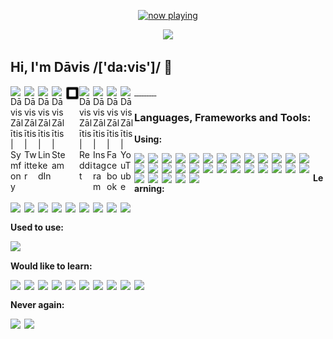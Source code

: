 <p align="center">
  <a href="https://last.fm/user/k0d3r1s" target="_blank"><img src="https://spotify-github-profile-mauve.vercel.app/api/view?uid=9d2gn8vajmgxg5vb7ow13d730&cover_image=false" alt="now playing"></a>
</p>

<p align="center">
  <img src="https://avatars0.githubusercontent.com/u/44346553?s=84&v=4">
</p>

## Hi, I'm Dāvis /['da:vis']/ 👋

<a href="https://connect.symfony.com/profile/k0d3r1s">
  <img align="left" alt="Dāvis Zālītis | Symfony" width="22px" src="https://cdn.jsdelivr.net/npm/simple-icons@v3/icons/symfony.svg" />
</a>
<a href="https://twitter.com/k0d3r1s">
  <img align="left" alt="Dāvis Zālītis | Twitter" width="22px" src="https://cdn.jsdelivr.net/npm/simple-icons@v3/icons/twitter.svg" />
</a>
<a href="https://www.linkedin.com/in/davis-zalitis">
  <img align="left" alt="Dāvis Zālītis | LinkedIn" width="22px" src="https://cdn.jsdelivr.net/npm/simple-icons@v3/icons/linkedin.svg" />
</a>
<a href="https://steamcommunity.com/id/ozo2003">
  <img align="left" alt="Dāvis Zālītis | Steam" width="22px" src="https://cdn.jsdelivr.net/npm/simple-icons@v3/icons/steam.svg" />
</a>
<a href="https://www.steamgifts.com/user/ozo2003">
  <img align="left" alt="Dāvis Zālītis | SteamGifts" width="22px" src="https://raw.githubusercontent.com/k0d3r1s/k0d3r1s/master/assets/images/steamgifts.svg" />
</a>
<a href="https://www.reddit.com/user/k0d3r1s">
  <img align="left" alt="Dāvis Zālītis | Reddit" width="22px" src="https://cdn.jsdelivr.net/npm/simple-icons@v3/icons/reddit.svg" />
</a>
<a href="https://www.instagram.com/asatrunord">
  <img align="left" alt="Dāvis Zālītis | Instagram" width="22px" src="https://cdn.jsdelivr.net/npm/simple-icons@v3/icons/instagram.svg" />
</a>
<a href="https://www.facebook.com/davis.zalitis">
  <img align="left" alt="Dāvis Zālītis | Facebook" width="22px" src="https://cdn.jsdelivr.net/npm/simple-icons@v3/icons/facebook.svg" />
</a>
<a href="https://www.youtube.com/channel/UCfd2i-4AAvnRe2hIdig6AUw">
  <img align="left" alt="Dāvis Zālītis | YouTube" width="22px" src="https://cdn.jsdelivr.net/npm/simple-icons@v3/icons/youtube.svg" />
</a>
<br/>

### **Languages, Frameworks and Tools:**
<strong>Using:</strong><br>
<div>
<img align="left" width="22px" src="https://cdn.jsdelivr.net/npm/simple-icons@v3/icons/apache.svg" />
<img align="left" width="22px" src="https://cdn.jsdelivr.net/npm/simple-icons@v3/icons/bootstrap.svg" />
<img align="left" width="22px" src="https://cdn.jsdelivr.net/npm/simple-icons@v3/icons/centos.svg" /> 
<img align="left" width="22px" src="https://cdn.jsdelivr.net/npm/simple-icons@v3/icons/cloudflare.svg" />
<img align="left" width="22px" src="https://cdn.jsdelivr.net/npm/simple-icons@v3/icons/composer.svg" />
<img align="left" width="22px" src="https://cdn.jsdelivr.net/npm/simple-icons@v3/icons/css3.svg" /> 
<img align="left" width="22px" src="https://cdn.jsdelivr.net/npm/simple-icons@v3/icons/debian.svg" /> 
<img align="left" width="22px" src="https://cdn.jsdelivr.net/npm/simple-icons@v3/icons/docker.svg" /> 
<img align="left" width="22px" src="https://cdn.jsdelivr.net/npm/simple-icons@v3/icons/elasticsearch.svg" /> 
<img align="left" width="22px" src="https://cdn.jsdelivr.net/npm/simple-icons@v3/icons/fontawesome.svg" /> 
<img align="left" width="22px" src="https://cdn.jsdelivr.net/npm/simple-icons@v3/icons/github.svg" /> 
<img align="left" width="22px" src="https://cdn.jsdelivr.net/npm/simple-icons@v3/icons/gitkraken.svg" /> 
<img align="left" width="22px" src="https://cdn.jsdelivr.net/npm/simple-icons@v3/icons/gitlab.svg" /> 
<img align="left" width="22px" src="https://cdn.jsdelivr.net/npm/simple-icons@v3/icons/git.svg" /> 
<img align="left" width="22px" src="https://cdn.jsdelivr.net/npm/simple-icons@v3/icons/html5.svg" /> 
<img align="left" width="22px" src="https://cdn.jsdelivr.net/npm/simple-icons@v3/icons/javascript.svg" /> 
<img align="left" width="22px" src="https://cdn.jsdelivr.net/npm/simple-icons@v3/icons/jetbrains.svg" />
<img align="left" width="22px" src="https://cdn.jsdelivr.net/npm/simple-icons@v3/icons/jira.svg" />
<img align="left" width="22px" src="https://cdn.jsdelivr.net/npm/simple-icons@v3/icons/keepassxc.svg" />
<img align="left" width="22px" src="https://cdn.jsdelivr.net/npm/simple-icons@v3/icons/linux.svg" /> 
<img align="left" width="22px" src="https://cdn.jsdelivr.net/npm/simple-icons@v3/icons/microsoftteams.svg" />
<img align="left" width="22px" src="https://cdn.jsdelivr.net/npm/simple-icons@v3/icons/mysql.svg" />
<img align="left" width="22px" src="https://cdn.jsdelivr.net/npm/simple-icons@v3/icons/oracle.svg" /> 
<img align="left" width="22px" src="https://cdn.jsdelivr.net/npm/simple-icons@v3/icons/php.svg" /> 
<img align="left" width="22px" src="https://cdn.jsdelivr.net/npm/simple-icons@v3/icons/postman.svg" /> 
<img align="left" width="22px" src="https://cdn.jsdelivr.net/npm/simple-icons@v3/icons/redis.svg" /> 
<img align="left" width="22px" src="https://cdn.jsdelivr.net/npm/simple-icons@v3/icons/sass.svg" /> 
<img align="left" width="22px" src="https://cdn.jsdelivr.net/npm/simple-icons@v3/icons/sonarlint.svg" />
<img align="left" width="22px" src="https://cdn.jsdelivr.net/npm/simple-icons@v3/icons/symfony.svg" /> 
<img align="left" width="22px" src="https://cdn.jsdelivr.net/npm/simple-icons@v3/icons/vim.svg" />
<img align="left" width="22px" src="https://cdn.jsdelivr.net/npm/simple-icons@v3/icons/webpack.svg" /> 
</div>
<br>

<strong>Learning:</strong><br>
<div>
<img align="left" width="22px" src="https://cdn.jsdelivr.net/npm/simple-icons@v3/icons/angular.svg" />
<img align="left" width="22px" src="https://cdn.jsdelivr.net/npm/simple-icons@v3/icons/css3.svg" /> 
<img align="left" width="22px" src="https://cdn.jsdelivr.net/npm/simple-icons@v3/icons/elasticsearch.svg" /> 
<img align="left" width="22px" src="https://cdn.jsdelivr.net/npm/simple-icons@v3/icons/html5.svg" /> 
<img align="left" width="22px" src="https://cdn.jsdelivr.net/npm/simple-icons@v3/icons/javascript.svg" /> 
<img align="left" width="22px" src="https://cdn.jsdelivr.net/npm/simple-icons@v3/icons/node-dot-js.svg" /> 
<img align="left" width="22px" src="https://cdn.jsdelivr.net/npm/simple-icons@v3/icons/sass.svg" /> 
<img align="left" width="22px" src="https://cdn.jsdelivr.net/npm/simple-icons@v3/icons/typescript.svg" /> 
<img align="left" width="22px" src="https://cdn.jsdelivr.net/npm/simple-icons@v3/icons/webpack.svg" /> 
</div>
<br>

<strong>Used to use:</strong><br>
<div>
<img align="left" width="22px" src="https://cdn.jsdelivr.net/npm/simple-icons@v3/icons/python.svg" />
</div>
<br>

<strong>Would like to learn:</strong><br>
<div>
<img align="left" width="22px" src="https://cdn.jsdelivr.net/npm/simple-icons@v3/icons/android.svg" />
<img align="left" width="22px" src="https://cdn.jsdelivr.net/npm/simple-icons@v3/icons/cplusplus.svg" />
<img align="left" width="22px" src="https://cdn.jsdelivr.net/npm/simple-icons@v3/icons/csharp.svg" />
<img align="left" width="22px" src="https://cdn.jsdelivr.net/npm/simple-icons@v3/icons/dart.svg" />
<img align="left" width="22px" src="https://cdn.jsdelivr.net/npm/simple-icons@v3/icons/flutter.svg" />
<img align="left" width="22px" src="https://cdn.jsdelivr.net/npm/simple-icons@v3/icons/go.svg" />
<img align="left" width="22px" src="https://cdn.jsdelivr.net/npm/simple-icons@v3/icons/kubernetes.svg" />
<img align="left" width="22px" src="https://cdn.jsdelivr.net/npm/simple-icons@v3/icons/materialdesign.svg" />
<img align="left" width="22px" src="https://cdn.jsdelivr.net/npm/simple-icons@v3/icons/react.svg" />
<img align="left" width="22px" src="https://cdn.jsdelivr.net/npm/simple-icons@v3/icons/vue-dot-js.svg" />
</div>
<br>

<strong>Never again:</strong><br>
<div>
<img align="left" width="22px" src="https://cdn.jsdelivr.net/npm/simple-icons@v3/icons/drupal.svg" />
<img align="left" width="22px" src="https://cdn.jsdelivr.net/npm/simple-icons@v3/icons/windows.svg" />
</div>
<br><br>

<!--START_SECTION:waka-->
<!--END_SECTION:waka-->
